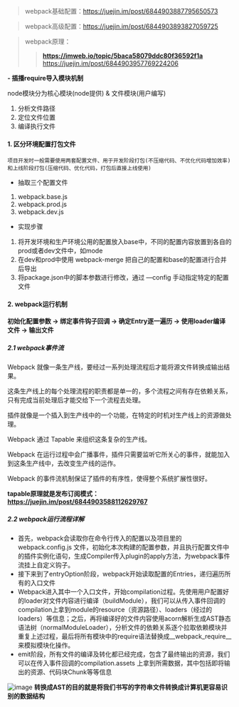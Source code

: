 > webpack基础配置：https://juejin.im/post/6844903887795650573

> webpack高级配置：https://juejin.im/post/6844903893827059725

> webpack原理：
>> **https://imweb.io/topic/5baca58079ddc80f36592f1a**
>> https://juejin.im/post/6844903957769224206

**- 插播require导入模块机制**

node模块分为核心模块(node提供) & 文件模块(用户编写)
1. 分析文件路径
2. 定位文件位置
3. 编译执行文件

#### 1. 区分环境配置打包文件
    项目开发时一般需要使用两套配置文件、用于开发阶段打包(不压缩代码、不优化代码增加效率)和上线阶段打包(压缩代码、优化代码，打包后直接上线使用)

- 抽取三个配置文件
1. webpack.base.js
2. webpack.prod.js
3. webpack.dev.js

- 实现步骤

1. 将开发环境和生产环境公用的配置放入base中，不同的配置内容放置到各自的prod或者dev文件中，如mode
2. 在dev和prod中使用 webpack-merge 把自己的配置和base的配置进行合并后导出
3. 将package.json中的脚本参数进行修改，通过 —config 手动指定特定的配置文件

#### 2. webpack运行机制
**初始化配置参数 -> 绑定事件钩子回调 -> 确定Entry逐一遍历 -> 使用loader编译文件 -> 输出文件**
##### 2.1 webpack事件流

Webpack 就像一条生产线，要经过一系列处理流程后才能将源文件转换成输出结果。 

这条生产线上的每个处理流程的职责都是单一的，多个流程之间有存在依赖关系，只有完成当前处理后才能交给下一个流程去处理。 

插件就像是一个插入到生产线中的一个功能，在特定的时机对生产线上的资源做处理。

Webpack 通过 Tapable 来组织这条复杂的生产线。

Webpack 在运行过程中会广播事件，插件只需要监听它所关心的事件，就能加入到这条生产线中，去改变生产线的运作。 

Webpack 的事件流机制保证了插件的有序性，使得整个系统扩展性很好。

**tapable原理就是发布订阅模式：https://juejin.im/post/6844903588112629767**

##### 2.2 webpack运行流程详解
- 首先，webpack会读取你在命令行传入的配置以及项目里的 webpack.config.js 文件，初始化本次构建的配置参数，并且执行配置文件中的插件实例化语句，生成Compiler传入plugin的apply方法，为webpack事件流挂上自定义钩子。
- 接下来到了entryOption阶段，webpack开始读取配置的Entries，递归遍历所有的入口文件
- Webpack进入其中一个入口文件，开始compilation过程。先使用用户配置好的loader对文件内容进行编译（buildModule），我们可以从传入事件回调的compilation上拿到module的resource（资源路径）、loaders（经过的loaders）等信息；之后，再将编译好的文件内容使用acorn解析生成AST静态语法树（normalModuleLoader），分析文件的依赖关系逐个拉取依赖模块并重复上述过程，最后将所有模块中的require语法替换成__webpack_require__来模拟模块化操作。
- emit阶段，所有文件的编译及转化都已经完成，包含了最终输出的资源，我们可以在传入事件回调的compilation.assets 上拿到所需数据，其中包括即将输出的资源、代码块Chunk等等信息

![image](http://note.youdao.com/yws/res/5236/82E37B042C2848FC81F834174663025A)
**转换成AST的目的就是将我们书写的字符串文件转换成计算机更容易识别的数据结构**